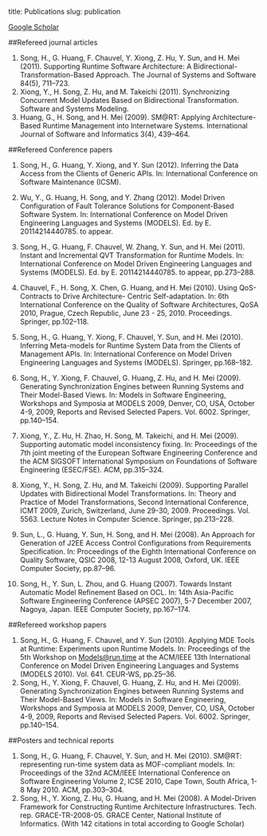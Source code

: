 title: Publications 
slug: publication

[Google Scholar](http://scholar.google.com/citations?user=lT6h24IAAAAJ&hl=en) 

##Refereed journal articles1. Song, H., G. Huang, F. Chauvel, Y. Xiong, Z. Hu, Y. Sun, and H. Mei (2011). Supporting Runtime SoftwareArchitecture: A Bidirectional-Transformation-Based Approach. The Journal of Systems and Software 84(5),711–723.2. Xiong, Y., H. Song, Z. Hu, and M. Takeichi (2011). Synchronizing Concurrent Model Updates Based onBidirectional Transformation. Software and Systems Modeling.3. Huang, G., H. Song, and H. Mei (2009). SM@RT: Applying Architecture-Based Runtime Management intoInternetware Systems. International Journal of Software and Informatics 3(4), 439–464.
##Refereed Conference papers1. Song, H., G. Huang, Y. Xiong, and Y. Sun (2012). Inferring the Data Access from the Clients of GenericAPIs. In: International Conference on Software Maintenance (ICSM).2. Wu, Y., G. Huang, H. Song, and Y. Zhang (2012). Model Driven Configuration of Fault Tolerance Solutionsfor Component-Based Software System. In: International Conference on Model Driven Engineering Languagesand Systems (MODELS). Ed. by E. 20114214440785. to appear.3. Song, H., G. Huang, F. Chauvel, W. Zhang, Y. Sun, and H. Mei (2011). Instant and Incremental QVT Transformationfor Runtime Models. In: International Conference on Model Driven Engineering Languages and Systems(MODELS). Ed. by E. 20114214440785. to appear, pp.273–288.4. Chauvel, F., H. Song, X. Chen, G. Huang, and H. Mei (2010). Using QoS-Contracts to Drive Architecture-Centric Self-adaptation. In: 6th International Conference on the Quality of Software Architectures, QoSA 2010,Prague, Czech Republic, June 23 - 25, 2010. Proceedings. Springer, pp.102–118.5. Song, H., G. Huang, Y. Xiong, F. Chauvel, Y. Sun, and H. Mei (2010). Inferring Meta-models for RuntimeSystem Data from the Clients of Management APIs. In: International Conference on Model Driven EngineeringLanguages and Systems (MODELS). Springer, pp.168–182.6. Song, H., Y. Xiong, F. Chauvel, G. Huang, Z. Hu, and H. Mei (2009). Generating Synchronization Enginesbetween Running Systems and Their Model-Based Views. In: Models in Software Engineering, Workshopsand Symposia at MODELS 2009, Denver, CO, USA, October 4-9, 2009, Reports and Revised Selected Papers.Vol. 6002. Springer, pp.140–154.7. Xiong, Y., Z. Hu, H. Zhao, H. Song, M. Takeichi, and H. Mei (2009). Supporting automatic model inconsistencyfixing. In: Proceedings of the 7th joint meeting of the European Software Engineering Conference and theACM SIGSOFT International Symposium on Foundations of Software Engineering (ESEC/FSE). ACM, pp.315–324.8. Xiong, Y., H. Song, Z. Hu, and M. Takeichi (2009). Supporting Parallel Updates with Bidirectional ModelTransformations. In: Theory and Practice of Model Transformations, Second International Conference, ICMT2009, Zurich, Switzerland, June 29-30, 2009. Proceedings. Vol. 5563. Lecture Notes in Computer Science.Springer, pp.213–228.9. Sun, L., G. Huang, Y. Sun, H. Song, and H. Mei (2008). An Approach for Generation of J2EE Access ControlConfigurations from Requirements Specification. In: Proceedings of the Eighth International Conference onQuality Software, QSIC 2008, 12-13 August 2008, Oxford, UK. IEEE Computer Society, pp.87–96.10. Song, H., Y. Sun, L. Zhou, and G. Huang (2007). Towards Instant Automatic Model Refinement Based onOCL. In: 14th Asia-Pacific Software Engineering Conference (APSEC 2007), 5-7 December 2007, Nagoya, Japan.IEEE Computer Society, pp.167–174.
##Refereed workshop papers1. Song, H., G. Huang, F. Chauvel, and Y. Sun (2010). Applying MDE Tools at Runtime: Experiments uponRuntime Models. In: Proceedings of the 5th Workshop on Models@run.time at the ACM/IEEE 13th InternationalConference on Model Driven Engineering Languages and Systems (MODELS 2010). Vol. 641. CEUR-WS,pp.25–36.2. Song, H., Y. Xiong, F. Chauvel, G. Huang, Z. Hu, and H. Mei (2009). Generating Synchronization Enginesbetween Running Systems and Their Model-Based Views. In: Models in Software Engineering, Workshopsand Symposia at MODELS 2009, Denver, CO, USA, October 4-9, 2009, Reports and Revised Selected Papers.Vol. 6002. Springer, pp.140–154.
##Posters and technical reports1. Song, H., G. Huang, F. Chauvel, Y. Sun, and H. Mei (2010). SM@RT: representing run-time system data asMOF-compliant models. In: Proceedings of the 32nd ACM/IEEE International Conference on Software Engineering Volume 2, ICSE 2010, Cape Town, South Africa, 1-8 May 2010. ACM, pp.303–304.2. Song, H., Y. Xiong, Z. Hu, G. Huang, and H. Mei (2008). A Model-Driven Framework for Constructing RuntimeArchitecture Infrastructures. Tech. rep. GRACE-TR-2008-05. GRACE Center, National Institute of Informatics.(With 142 citations in total according to Google Scholar)
